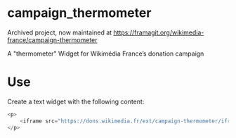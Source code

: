campaign_thermometer
===================

Archived project, now maintained at https://framagit.org/wikimedia-france/campaign-thermometer

A "thermometer" Widget for Wikimédia France’s donation campaign

# Use
Create a text widget with the following content:
```php
<p>
    <iframe src="https://dons.wikimedia.fr/ext/campaign-thermometer/iframe.php" width="250px" height="320px" frameborder="0"></iframe>
</p>
```

